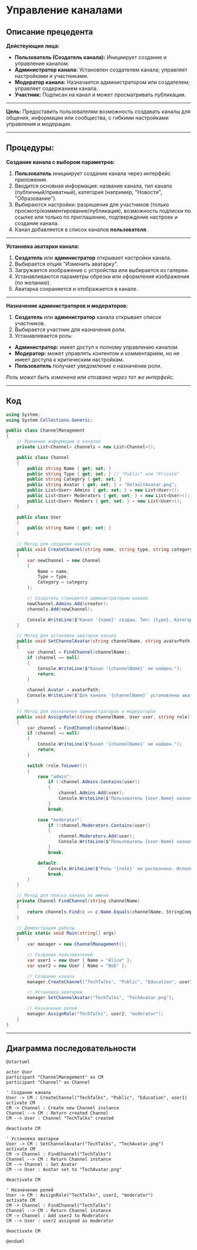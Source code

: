 # Управление каналами

## Описание прецедента

**Действующие лица:**
- **Пользователь (Создатель канала):** Инициирует создание и управление каналом.
- **Администратор канала:** Установлен создателем канала; управляет настройками и участниками.
- **Модератор канала:** Назначается администратором или создателем; управляет содержанием канала.
- **Участник:** Подписан на канал и может просматривать публикации.

---

**Цель:**
Предоставить пользователям возможность создавать каналы для общения, информации или сообщества, с гибкими настройками управления и модерации.

---

## Процедуры:

**Создание канала с выбором параметров:**
1. **Пользователь** инициирует создание канала через интерфейс приложения.
2. Вводится основная информация: название канала, тип канала (публичный/приватный), категория (например, "Новости", "Образование").
3. Выбираются настройки: разрешения для участников (только просмотр/комментирование/публикация), возможность подписки по ссылке или только по приглашению, подтверждение настроек и создание канала.
4. Канал добавляется в список каналов **пользователя**.

---

**Установка аватарки канала:**
1. **Создатель** или **администратор** открывает настройки канала.
2. Выбирается опция "Изменить аватарку".
3. Загружается изображение с устройства или выбирается из галереи.
4. Устанавливаются параметры обрезки или оформления изображения (по желанию).
5. Аватарка сохраняется и отображается в канале.

---

**Назначение администраторов и модераторов:**
1. **Создатель** или **администратор** канала открывает список участников.
2. Выбирается участник для назначения роли.
3. Устанавливается роль:
- **Администратор:** имеет доступ к полному управлению каналом.
- **Модератор:** может управлять контентом и комментарием, но не имеет доступа к критическим настройкам.
- **Пользователь** получает уведомление о назначении роли.

*Роль может быть изменена или отозвана через тот же интерфейс.*

---

## Код

```csharp
using System;
using System.Collections.Generic;

public class ChannelManagement
{
    // Хранение информации о каналах
    private List<Channel> channels = new List<Channel>();

    public class Channel
    {
        public string Name { get; set; }
        public string Type { get; set; } // "Public" или "Private"
        public string Category { get; set; }
        public string Avatar { get; set; } = "DefaultAvatar.png";
        public List<User> Admins { get; set; } = new List<User>();
        public List<User> Moderators { get; set; } = new List<User>();
        public List<User> Members { get; set; } = new List<User>();
    }

    public class User
    {
        public string Name { get; set; }
    }

    // Метод для создания канала
    public void CreateChannel(string name, string type, string category, User creator)
    {
        var newChannel = new Channel
        {
            Name = name,
            Type = type,
            Category = category
        };

        // Создатель становится администратором канала
        newChannel.Admins.Add(creator);
        channels.Add(newChannel);

        Console.WriteLine($"Канал '{name}' создан. Тип: {type}, Категория: {category}. Администратор: {creator.Name}.");
    }

    // Метод для установки аватарки канала
    public void SetChannelAvatar(string channelName, string avatarPath)
    {
        var channel = FindChannel(channelName);
        if (channel == null)
        {
            Console.WriteLine($"Канал '{channelName}' не найден.");
            return;
        }

        channel.Avatar = avatarPath;
        Console.WriteLine($"Для канала '{channelName}' установлена аватарка: {avatarPath}.");
    }

    // Метод для назначения администраторов и модераторов
    public void AssignRole(string channelName, User user, string role)
    {
        var channel = FindChannel(channelName);
        if (channel == null)
        {
            Console.WriteLine($"Канал '{channelName}' не найден.");
            return;
        }

        switch (role.ToLower())
        {
            case "admin":
                if (!channel.Admins.Contains(user))
                {
                    channel.Admins.Add(user);
                    Console.WriteLine($"Пользователь {user.Name} назначен администратором канала '{channelName}'.");
                }
                break;

            case "moderator":
                if (!channel.Moderators.Contains(user))
                {
                    channel.Moderators.Add(user);
                    Console.WriteLine($"Пользователь {user.Name} назначен модератором канала '{channelName}'.");
                }
                break;

            default:
                Console.WriteLine($"Роль '{role}' не распознана. Используйте 'admin' или 'moderator'.");
                break;
        }
    }

    // Метод для поиска канала по имени
    private Channel FindChannel(string channelName)
    {
        return channels.Find(c => c.Name.Equals(channelName, StringComparison.OrdinalIgnoreCase));
    }

    // Демонстрация работы
    public static void Main(string[] args)
    {
        var manager = new ChannelManagement();

        // Создание пользователей
        var user1 = new User { Name = "Alice" };
        var user2 = new User { Name = "Bob" };

        // Создание канала
        manager.CreateChannel("TechTalks", "Public", "Education", user1);

        // Установка аватарки
        manager.SetChannelAvatar("TechTalks", "TechAvatar.png");

        // Назначение ролей
        manager.AssignRole("TechTalks", user2, "moderator");
    }
}
```

---

## Диаграмма последовательности

```plantuml
@startuml

actor User
participant "ChannelManagement" as CM
participant "Channel" as Channel

' Создание канала
User -> CM : CreateChannel("TechTalks", "Public", "Education", user1)
activate CM
CM -> Channel : Create new Channel instance
Channel --> CM : Return created Channel
CM --> User : Channel "TechTalks" created

deactivate CM

' Установка аватарки
User -> CM : SetChannelAvatar("TechTalks", "TechAvatar.png")
activate CM
CM -> Channel : FindChannel("TechTalks")
Channel --> CM : Return Channel instance
CM --> Channel : Set Avatar
CM --> User : Avatar set to "TechAvatar.png"

deactivate CM

' Назначение ролей
User -> CM : AssignRole("TechTalks", user2, "moderator")
activate CM
CM -> Channel : FindChannel("TechTalks")
Channel --> CM : Return Channel instance
CM -> Channel : Add user2 to Moderators
CM --> User : user2 assigned as moderator

deactivate CM

@enduml
```
